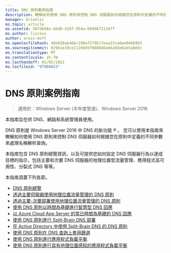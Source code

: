 ```yaml
---
title: DNS 原則案例指南
description: 瞭解如何使用 DNS 原則來控制 DNS 伺服器如何根據您在原則中定義的不同參數來處理名稱解析查詢。
manager: brianlic
ms.topic: article
ms.assetid: 50fdb08a-bbd8-4107-954a-6699672110ff
ms.author: lizross
author: eross-msft
ms.openlocfilehash: 49a928ab46bc190af279b17eaa23ca0ae04869b5
ms.sourcegitcommit: 029b1e19ce11160d5f988046e04a83e8ab5a60dc
ms.translationtype: MT
ms.contentlocale: zh-TW
ms.lasthandoff: 01/05/2021
ms.locfileid: "97904623"
---
```

# <a name="dns-policy-scenario-guide"></a>DNS 原則案例指南

>適用於：Windows Server (半年度管道)、Windows Server 2016

本指南旨在供 DNS、網路和系統管理員使用。

DNS 原則是 Windows Server 2016 中 DNS 的新功能 &reg; 。 您可以使用本指南來瞭解如何使用 DNS 原則來控制 DNS 伺服器如何根據您在原則中定義的不同參數來處理名稱解析查詢。

本指南包含 DNS 原則總覽資訊，以及可提供您如何設定 DNS 伺服器行為以達成目標的指示，包括主要和次要 DNS 伺服器的地理位置型流量管理、應用程式高可用性、分裂式 DNS 等等。

本指南涵蓋下列各節。

- [DNS 原則總覽](DNS-Policies-Overview.md)
- [透過主要伺服器使用地理位置流量管理的 DNS 原則](primary-geo-location.md)
- [透過主要-次要部署使用地理位置流量管理的 DNS 原則](primary-secondary-geo-location.md)
- [使用 DNS 原則以時間為基礎進行智慧型 DNS 回應](dns-tod-intelligent.md)
- [以 Azure Cloud App Server 的當日時間為基礎的 DNS 回應](dns-tod-azure-cloud-app-server.md)
- [使用 DNS 原則進行 Split-Brain DNS 部署](split-brain-DNS-deployment.md)
- [在 Active Directory 中使用 Split-Brain DNS 的 DNS 原則](dns-sb-with-ad.md)
- [使用 DNS 原則在 DNS 查詢上套用篩選](apply-filters-on-dns-queries.md)
- [使用 DNS 原則進行應用程式負載平衡](app-lb.md)
- [使用 DNS 原則進行具有地理位置感知的應用程式負載平衡](app-lb-geo.md)

